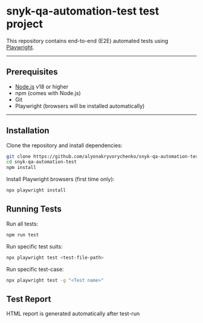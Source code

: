 # snyk-qa-automation-test test project

This repository contains end-to-end (E2E) automated tests using [Playwright](https://playwright.dev/).  

---

## Prerequisites

- [Node.js](https://nodejs.org/) v18 or higher
- npm (comes with Node.js)
- Git
- Playwright (browsers will be installed automatically)

---

## Installation

Clone the repository and install dependencies:

```bash
git clone https://github.com/alyonakryvorychenko/snyk-qa-automation-test.git
cd snyk-qa-automation-test
npm install
```

Install Playwright browsers (first time only):
```bash
npx playwright install
```

## Running Tests

Run all tests:
```bash
npm run test
```

Run specific test suits:
```bash
npx playwright test <test-file-path>
```

Run specific test-case:
```bash
npx playwright test -g "<Test name>"
```

## Test Report
HTML report is generated automatically after test-run
